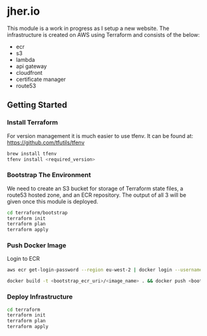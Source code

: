 # jher.io

This module is a work in progress as I setup a new website. The infrastructure is created on AWS using Terraform and consists of the below:

- ecr
- s3
- lambda
- api gateway
- cloudfront
- certificate manager
- route53

## Getting Started

### Install Terraform

For version management it is much easier to use tfenv. It can be found at: https://github.com/tfutils/tfenv

```bash
brew install tfenv
tfenv install <required_version>
```

### Bootstrap The Environment

We need to create an S3 bucket for storage of Terraform state files, a route53 hosted zone, and an ECR repository. The output of all 3 will be given once this module is deployed.

```bash
cd terraform/bootstrap
terraform init
terraform plan
terraform apply
```

### Push Docker Image

Login to ECR

```bash
aws ecr get-login-password --region eu-west-2 | docker login --username AWS --password-stdin <bootstrap_ecr_uri>
```

```bash
docker build -t <bootstrap_ecr_uri>/<image_name> . && docker push <bootstrap_ecr_uri>/<image_name>:<image_tag>
```

### Deploy Infrastructure

```bash
cd terraform
terraform init
terraform plan
terraform apply
```
